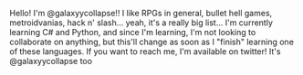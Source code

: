 Hello! I'm @galaxyycollapse!!
I like RPGs in general, bullet hell games, metroidvanias, hack n' slash... yeah, it's a really big list...
I'm currently learning C# and Python, and since I'm learning, I'm not looking to collaborate on anything, but this'll change as soon as I "finish" learning one of these languages.
If you want to reach me, I'm available on twitter! It's @galaxyycollapse too
